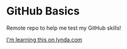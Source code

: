 # GitHub Basics
Remote repo to help me test my GitHub skills!

[I'm learning this on lynda.com](http://lynda.com)
